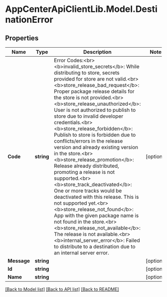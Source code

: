 # AppCenterApiClientLib.Model.DestinationError
## Properties

Name | Type | Description | Notes
------------ | ------------- | ------------- | -------------
**Code** | **string** | Error Codes:&lt;br&gt; &lt;b&gt;invalid_store_secrets&lt;/b&gt;: While distributing to store, secrets provided for store are not valid.&lt;br&gt; &lt;b&gt;store_release_bad_request&lt;/b&gt;: Proper package release details for the store is not provided.&lt;br&gt; &lt;b&gt;store_release_unauthorized&lt;/b&gt;: User is not authorized to publish to store due to invalid developer credentials.&lt;br&gt; &lt;b&gt;store_release_forbidden&lt;/b&gt;: Publish to store is forbidden due to conflicts/errors in the release version and already existing version in the store.&lt;br&gt; &lt;b&gt;store_release_promotion&lt;/b&gt;: Release already distributed, promoting a release is not supported.&lt;br&gt; &lt;b&gt;store_track_deactivated&lt;/b&gt;: One or more tracks would be deactivated with this release. This is not supported yet.&lt;br&gt; &lt;b&gt;store_release_not_found&lt;/b&gt;: App with the given package name is not found in the store.&lt;br&gt; &lt;b&gt;store_release_not_available&lt;/b&gt;: The release is not available.&lt;br&gt; &lt;b&gt;internal_server_error&lt;/b&gt;: Failed to distribute to a destination due to an internal server error.  | [optional] 
**Message** | **string** |  | [optional] 
**Id** | **string** |  | [optional] 
**Name** | **string** |  | [optional] 

[[Back to Model list]](../README.md#documentation-for-models) [[Back to API list]](../README.md#documentation-for-api-endpoints) [[Back to README]](../README.md)

